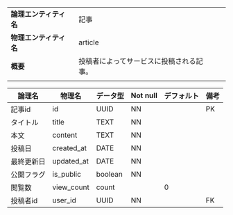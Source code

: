||||
|:-|:-|---|
|**論理エンティティ名**|記事|
|**物理エンティティ名**|article|
|**概要**|投稿者によってサービスに投稿される記事。|
|||

|論理名|物理名|データ型|Not null|デフォルト|備考|
|---|---|---|---|---|---|
|記事id|id|UUID|NN||PK|
|タイトル|title|TEXT|NN|||
|本文|content|TEXT|NN|||
|投稿日|created_at|DATE|NN|||
|最終更新日|updated_at|DATE|NN||
|公開フラグ|is_public|boolean|NN||
|閲覧数|view_count|count||0||
|投稿者id|user_id|UUID|NN||FK|